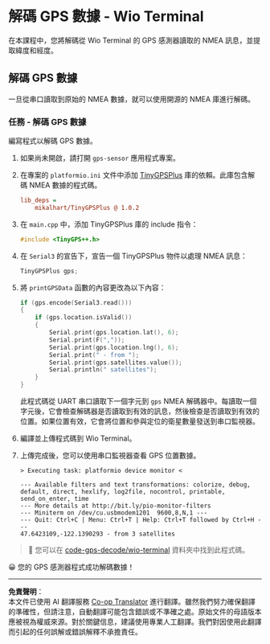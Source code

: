 <!--
CO_OP_TRANSLATOR_METADATA:
{
  "original_hash": "fbbcf96a9b63ccd661db98bbf854bb06",
  "translation_date": "2025-08-27T00:52:09+00:00",
  "source_file": "3-transport/lessons/1-location-tracking/wio-terminal-gps-decode.md",
  "language_code": "mo"
}
-->
# 解碼 GPS 數據 - Wio Terminal

在本課程中，您將解碼從 Wio Terminal 的 GPS 感測器讀取的 NMEA 訊息，並提取緯度和經度。

## 解碼 GPS 數據

一旦從串口讀取到原始的 NMEA 數據，就可以使用開源的 NMEA 庫進行解碼。

### 任務 - 解碼 GPS 數據

編寫程式以解碼 GPS 數據。

1. 如果尚未開啟，請打開 `gps-sensor` 應用程式專案。

1. 在專案的 `platformio.ini` 文件中添加 [TinyGPSPlus](https://github.com/mikalhart/TinyGPSPlus) 庫的依賴。此庫包含解碼 NMEA 數據的程式碼。

    ```ini
    lib_deps =
        mikalhart/TinyGPSPlus @ 1.0.2
    ```

1. 在 `main.cpp` 中，添加 TinyGPSPlus 庫的 include 指令：

    ```cpp
    #include <TinyGPS++.h>
    ```

1. 在 `Serial3` 的宣告下，宣告一個 TinyGPSPlus 物件以處理 NMEA 訊息：

    ```cpp
    TinyGPSPlus gps;
    ```

1. 將 `printGPSData` 函數的內容更改為以下內容：

    ```cpp
    if (gps.encode(Serial3.read()))
    {
        if (gps.location.isValid())
        {
            Serial.print(gps.location.lat(), 6);
            Serial.print(F(","));
            Serial.print(gps.location.lng(), 6);
            Serial.print(" - from ");
            Serial.print(gps.satellites.value());
            Serial.println(" satellites");
        }
    }
    ```

    此程式碼從 UART 串口讀取下一個字元到 `gps` NMEA 解碼器中。每讀取一個字元後，它會檢查解碼器是否讀取到有效的訊息，然後檢查是否讀取到有效的位置。如果位置有效，它會將位置和參與定位的衛星數量發送到串口監視器。

1. 編譯並上傳程式碼到 Wio Terminal。

1. 上傳完成後，您可以使用串口監視器查看 GPS 位置數據。

    ```output
    > Executing task: platformio device monitor <
    
    --- Available filters and text transformations: colorize, debug, default, direct, hexlify, log2file, nocontrol, printable, send_on_enter, time
    --- More details at http://bit.ly/pio-monitor-filters
    --- Miniterm on /dev/cu.usbmodem1201  9600,8,N,1 ---
    --- Quit: Ctrl+C | Menu: Ctrl+T | Help: Ctrl+T followed by Ctrl+H ---
    47.6423109,-122.1390293 - from 3 satellites
    ```

> 💁 您可以在 [code-gps-decode/wio-terminal](../../../../../3-transport/lessons/1-location-tracking/code-gps-decode/wio-terminal) 資料夾中找到此程式碼。

😀 您的 GPS 感測器程式成功解碼數據！

---

**免責聲明**：  
本文件已使用 AI 翻譯服務 [Co-op Translator](https://github.com/Azure/co-op-translator) 進行翻譯。雖然我們努力確保翻譯的準確性，但請注意，自動翻譯可能包含錯誤或不準確之處。原始文件的母語版本應被視為權威來源。對於關鍵信息，建議使用專業人工翻譯。我們對因使用此翻譯而引起的任何誤解或錯誤解釋不承擔責任。